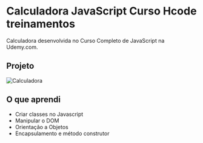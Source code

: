 # Calculadora JavaScript Curso Hcode treinamentos



Calculadora desenvolvida no Curso Completo de JavaScript na Udemy.com.

## Projeto
![Calculadora](https://firebasestorage.googleapis.com/v0/b/hcode-com-br.appspot.com/o/calculadora-hcode.jpg?alt=media&token=5406aa3f-b965-401c-9b4e-654609c78b33)

## O que aprendi

- Criar classes no Javascript
- Manipular o DOM
- Orientação a Objetos
- Encapsulamento e método construtor


